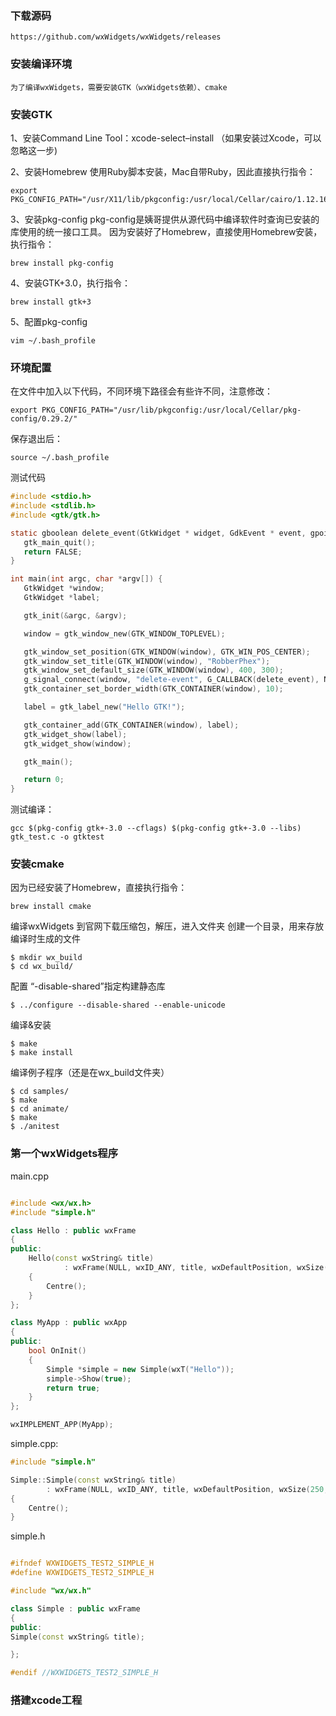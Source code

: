### 下载源码
~~~
https://github.com/wxWidgets/wxWidgets/releases
~~~

### 安装编译环境
~~~
为了编译wxWidgets，需要安装GTK（wxWidgets依赖）、cmake
~~~

### 安装GTK

1、安装Command Line Tool：xcode-select–install 
（如果安装过Xcode，可以忽略这一步) 

2、安装Homebrew 
使用Ruby脚本安装，Mac自带Ruby，因此直接执行指令：

~~~
export PKG_CONFIG_PATH="/usr/X11/lib/pkgconfig:/usr/local/Cellar/cairo/1.12.16/lib/pkgconfig/"

~~~

3、安装pkg-config 
pkg-config是姨哥提供从源代码中编译软件时查询已安装的库使用的统一接口工具。 
因为安装好了Homebrew，直接使用Homebrew安装，执行指令：

~~~
brew install pkg-config 
~~~

4、安装GTK+3.0，执行指令：
~~~
brew install gtk+3
~~~

5、配置pkg-config

~~~
vim ~/.bash_profile
~~~

### 环境配置

在文件中加入以下代码，不同环境下路径会有些许不同，注意修改：

~~~
export PKG_CONFIG_PATH="/usr/lib/pkgconfig:/usr/local/Cellar/pkg-config/0.29.2/"
~~~

保存退出后：

~~~
source ~/.bash_profile
~~~

测试代码

``` C
#include <stdio.h>
#include <stdlib.h>
#include <gtk/gtk.h>

static gboolean delete_event(GtkWidget * widget, GdkEvent * event, gpointer data) {
   gtk_main_quit();
   return FALSE;
}

int main(int argc, char *argv[]) {
   GtkWidget *window;
   GtkWidget *label;

   gtk_init(&argc, &argv);

   window = gtk_window_new(GTK_WINDOW_TOPLEVEL);

   gtk_window_set_position(GTK_WINDOW(window), GTK_WIN_POS_CENTER);
   gtk_window_set_title(GTK_WINDOW(window), "RobberPhex");
   gtk_window_set_default_size(GTK_WINDOW(window), 400, 300);
   g_signal_connect(window, "delete-event", G_CALLBACK(delete_event), NULL);
   gtk_container_set_border_width(GTK_CONTAINER(window), 10);

   label = gtk_label_new("Hello GTK!");

   gtk_container_add(GTK_CONTAINER(window), label);
   gtk_widget_show(label);
   gtk_widget_show(window);

   gtk_main();

   return 0;
}


```

测试编译：

~~~
gcc $(pkg-config gtk+-3.0 --cflags) $(pkg-config gtk+-3.0 --libs) gtk_test.c -o gtktest
~~~

### 安装cmake
因为已经安装了Homebrew，直接执行指令：

~~~
brew install cmake
~~~

编译wxWidgets
到官网下载压缩包，解压，进入文件夹
创建一个目录，用来存放编译时生成的文件

~~~
$ mkdir wx_build
$ cd wx_build/
~~~

配置 “-disable-shared”指定构建静态库

~~~
$ ../configure --disable-shared --enable-unicode
~~~


编译&安装

~~~
$ make
$ make install
~~~

编译例子程序（还是在wx_build文件夹）

~~~
$ cd samples/
$ make
$ cd animate/
$ make
$ ./anitest
~~~

### 第一个wxWidgets程序

main.cpp

``` C++

#include <wx/wx.h>
#include "simple.h"

class Hello : public wxFrame
{
public:
    Hello(const wxString& title)
            : wxFrame(NULL, wxID_ANY, title, wxDefaultPosition, wxSize(250, 150))
    {
        Centre();
    }
};

class MyApp : public wxApp
{
public:
    bool OnInit()
    {
        Simple *simple = new Simple(wxT("Hello"));
        simple->Show(true);
        return true;
    }
};

wxIMPLEMENT_APP(MyApp);

```

simple.cpp:

``` C++	
#include "simple.h"

Simple::Simple(const wxString& title)
        : wxFrame(NULL, wxID_ANY, title, wxDefaultPosition, wxSize(250, 150))
{
    Centre();
}

```

simple.h

``` c++

#ifndef WXWIDGETS_TEST2_SIMPLE_H
#define WXWIDGETS_TEST2_SIMPLE_H

#include "wx/wx.h"

class Simple : public wxFrame
{
public:
Simple(const wxString& title);

};

#endif //WXWIDGETS_TEST2_SIMPLE_H

```

### 搭建xcode工程

